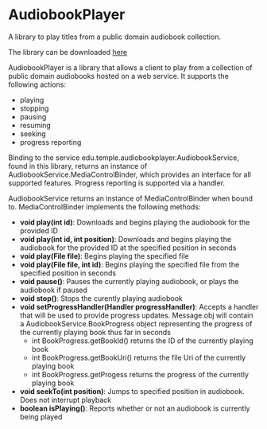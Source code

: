 # AudiobookPlayer
A library to play titles from a public domain audiobook collection.

The library can be downloaded [here](https://kamorris.com/lab/audlib/audiobook-player.aar)

AudiobookPlayer is a library that allows a client to play from a collection of public domain audiobooks hosted on a web service. It supports the following actions:
- playing
- stopping
- pausing
- resuming
- seeking
- progress reporting

Binding to the service edu.temple.audiobookplayer.AudiobookService, found in this library, returns an instance of AudiobookService.MediaControlBinder, which provides an interface for all supported features.
Progress reporting is supported via a handler.

AudiobookService returns an instance of MediaControlBinder when bound to. MediaControlBinder implements the following methods:
- **void play(int id)**: Downloads and begins playing the audiobook for the provided ID
- **void play(int id, int position)**: Downloads and begins playing the audiobook for the provided ID at the specified position in seconds
- **void play(File file)**: Begins playing the specified file
- **void play(File file, int id)**: Begins playing the specified file from the specified position in seconds
- **void pause()**: Pauses the currently playing audiobook, or plays the audiobook if paused
- **void stop()**: Stops the curently playing audiobook
- **void setProgressHandler(Handler progressHandler)**: Accepts a handler that will be used to provide progress updates. Message.obj will contain a AudiobookService.BookProgress object representing the progress of the currently playing book thus far in seconds
  * int BookProgress.getBookId() returns the ID of the currently playing book
  * int BookProgress.getBookUri() returns the file Uri of the currently playing book
  * int BookProgress.getProgess returns the progress of the currently playing book
- **void seekTo(int position)**: Jumps to specified position in audiobook. Does not interrupt playback
- **boolean isPlaying()**: Reports whether or not an audiobook is currently being played
